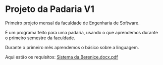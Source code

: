 # Projeto da Padaria V1
Primeiro projeto mensal da faculdade de Engenharia de Software. 

É um programa feito para uma padaria, usando o que aprendemos durante o primeiro semestre da faculdade. 

Durante o primeiro mês aprendemos o básico sobre a linguagem.


Aqui estão os requisitos: [Sistema da Berenice.docx.pdf](https://github.com/Xua1zin/Projeto_Padaria_1/files/11934112/Sistema.da.Berenice.docx.pdf)
